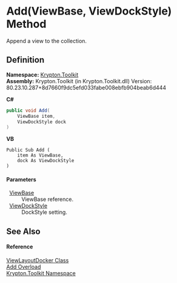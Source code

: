# Add(ViewBase, ViewDockStyle) Method


Append a view to the collection.



## Definition
**Namespace:** <a href="79d2eac2-21f4-54ff-7552-b20c33c30600.md">Krypton.Toolkit</a>  
**Assembly:** Krypton.Toolkit (in Krypton.Toolkit.dll) Version: 80.23.10.287+8d7660f9dc5efd033fabe008ebfb904beab6d444

**C#**
``` C#
public void Add(
	ViewBase item,
	ViewDockStyle dock
)
```
**VB**
``` VB
Public Sub Add ( 
	item As ViewBase,
	dock As ViewDockStyle
)
```



#### Parameters
<dl><dt>  <a href="309ac2d8-bfc5-c1a7-ab6a-4f4cf86a1ba6.md">ViewBase</a></dt><dd>ViewBase reference.</dd><dt>  <a href="6da73770-cdf2-3d7c-814e-8b44ce6769ed.md">ViewDockStyle</a></dt><dd>DockStyle setting.</dd></dl>

## See Also


#### Reference
<a href="d692b067-ecab-d4d3-b3c3-38897bc1b2c2.md">ViewLayoutDocker Class</a>  
<a href="5bfafe27-e770-939b-7aa8-b4a870314415.md">Add Overload</a>  
<a href="79d2eac2-21f4-54ff-7552-b20c33c30600.md">Krypton.Toolkit Namespace</a>  
